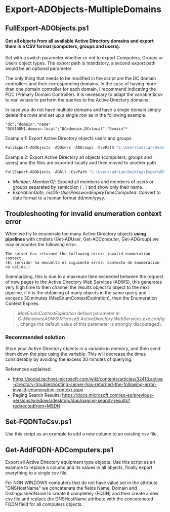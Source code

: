 # Export-ADObjects-MultipleDomains
## FullExport-ADObjects.ps1
#### Get all objects from all available Active Directory domains and export them in a CSV format (computers, groups and users).

Set with a switch parameter whether or not to export Computers, Groups or Users object types. The export path is mandatory, a second export path would be an optional parameter.

The only thing that needs to be modified in the script are the DC domain controllers and their corresponding domains. In the case of having more than one domain controller for each domain, i recommend indicating the PDC (Primary Domain Controller). It is necessary to adapt the variable $csv to real values to perform the queries to the Active Directory domains. 

In case you do not have multiple domains and have a single domain simply delete the rows and set up a single row as in the following example.
```
"dc";"domain";"name"
"DC01DOM1.domain.local";"DC=domain,DC=local";"Domain"*
```

Example 1: Export Active Directory objects users and groups 
```powershell
FullExport-ADObjects -ADUsers -ADGroups -CsvPath "C:\Users\adrian\Desktop\ExportAD"
```
Example 2: Export Active Directory all objects (computers, groups and users) and the files are exported locally and then moved to another path
```powershell
FullExport-ADObjects -ADAll -CsvPath "C:\Users\adrian\Desktop\ExportAD" -DestinationPath "\\server\shared\"
```

- *Member, MemberOf*: Expand all members and members of users or groups separated by semicolon ( ; ) and show only their name.
- *ExpirationDate, msDS-UserPasswordExpiryTimeComputed*: Convert to date format to a human format dd/mm/yyyy.

## Troubleshooting for invalid enumeration context error
When we try to enumerate too many Active Directory objects **using pipelines** with cmdlets (Get-ADUser, Get-ADComputer, Get-ADGroup) we may encounter the following error.
```
The server has returned the following error: invalid enumeration context.
(El servidor ha devuelto el siguiente error: contexto de enumeración no válido.)
```
Summarizing, this is due to a maximum time exceeded between the request of new pages to the Active Directory Web Services (ADWS), this generates very high time to then channel the results object to object to the next pipeline, if it is the obtaining of many objects in the same query and exceeds 30 minutes (MaxEnumContextExpiration), then the Enumeration Context Expires.

> *MaxEnumContextExpiration* default parameter in *C:\Windows\ADWS\Microsoft.ActiveDirectory.WebServices.exe.config*, change the default value of this paremeter is strongly discouraged).

### Recommended solution

Store your Active Directory objects in a variable in memory, and then send them down the pipe using the variable. This will decrease the times considerably by avoiding the excess 30 minutes of querying.

References explained:

- https://social.technet.microsoft.com/wiki/contents/articles/32418.active-directory-troubleshooting-server-has-returned-the-following-error-invalid-enumeration-context.aspx
- Paging Search Results: https://docs.microsoft.com/es-es/previous-versions/windows/desktop/ldap/paging-search-results?redirectedfrom=MSDN


## Set-FQDNToCsv.ps1

Use this script as an example to add a new column to an existing csv file.


## Get-AddFQDN-ADComputers.ps1

Export all Active Directory equipment type objects. Use this script as an example to replace a column and its values in all objects, finally export everything to a single csv file.

For NON WINDOWS computers that do not have value set in the attribute "DNSHostName" we concatenate the fields Name, Domain and DistinguishedName to create it completely (FQDN) and then create a new csv file and replace the DNSHostName attribute with the concatenated FQDN field for all computers objects.
